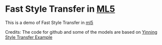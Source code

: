 # Fast Style Transfer in [ML5](https://github.com/ITPNYU/ml5-js)
This is a demo of Fast Style Transfer in [ml5](https://github.com/ITPNYU/ml5-js)

Credits:
The code for github and some of the models are based on [Yinning Style Transfer Example ](https://yining1023.github.io/fast_style_transfer_in_ML5)
